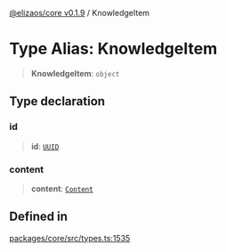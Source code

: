 [@elizaos/core v0.1.9](../index.md) / KnowledgeItem

# Type Alias: KnowledgeItem

> **KnowledgeItem**: `object`

## Type declaration

### id

> **id**: [`UUID`](UUID.md)

### content

> **content**: [`Content`](../interfaces/Content.md)

## Defined in

[packages/core/src/types.ts:1535](https://github.com/abilmansuryeshmuratov/tutorial_agent/blob/main/packages/core/src/types.ts#L1535)
